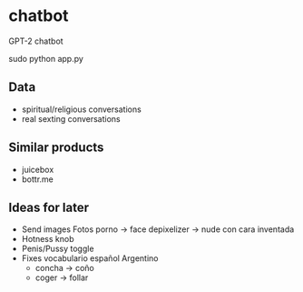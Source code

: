 # chatbot
GPT-2 chatbot

sudo python app.py


## Data
- spiritual/religious conversations
- real sexting conversations

## Similar products
- juicebox
- bottr.me

## Ideas for later

- Send images
	Fotos porno -> face depixelizer -> nude con cara inventada
- Hotness knob
- Penis/Pussy toggle
- Fixes vocabulario español Argentino
	- concha -> coño
	- coger -> follar
